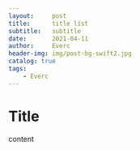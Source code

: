 ```yaml
---
layout:     post
title:      title list
subtitle:   subtitle
date:       2021-04-11
author:     Everc
header-img: img/post-bg-swift2.jpg
catalog: true
tags:
    - Everc
---
```



# Title

content
